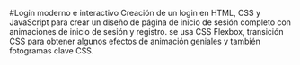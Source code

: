 #Login moderno e interactivo
Creación de un login en HTML, CSS y JavaScript para crear un diseño de página de inicio de sesión completo con animaciones de inicio de sesión y registro. se usa CSS Flexbox, transición CSS para obtener algunos efectos de animación geniales y también fotogramas clave CSS.
